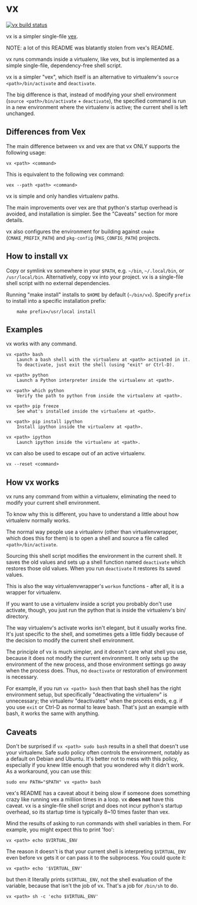 # vx

[![vx build status](https://github.com/davvid/vx/actions/workflows/main.yml/badge.svg?branch=main&event=push)](https://github.com/davvid/vx/actions/workflows/main.yml)

vx is a simpler single-file [vex](https://github.com/sashahart/vex).

NOTE: a lot of this README was blatantly stolen from vex's README.

vx runs commands inside a virtualenv, like vex, but is implemented as a simple
single-file, dependency-free shell script.

vx is a simpler "vex", which itself is an alternative to virtualenv's
`source <path>/bin/activate` and `deactivate`.

The big difference is that, instead of modifying your shell environment
(`source <path>/bin/activate` + `deactivate`), the specified command is
run in a new environment where the virtualenv is active; the current shell is
left unchanged.

## Differences from Vex

The main difference between vx and vex are that vx ONLY supports
the following usage:

    vx <path> <command>

This is equivalent to the following vex command:

    vex --path <path> <command>

vx is simple and only handles virtualenv paths.

The main improvements over vex are that python's startup overhead is avoided,
and installation is simpler. See the "Caveats" section for more details.

vx also configures the environment for building against `cmake`
(`CMAKE_PREFIX_PATH`) and `pkg-config` (`PKG_CONFIG_PATH`) projects.


## How to install vx

Copy or symlink vx somewhere in your `$PATH`, e.g. `~/bin`, `~/.local/bin`,
or `/usr/local/bin`. Alternatively, copy vx into your project.
vx is a single-file shell script with no external dependencies.

Running "make install" installs to `$HOME` by default (`~/bin/vx`).
Specify `prefix` to install into a specific installation prefix:

        make prefix=/usr/local install

## Examples

vx works with any command.

    vx <path> bash
        Launch a bash shell with the virtualenv at <path> activated in it.
        To deactivate, just exit the shell (using "exit" or Ctrl-D).

    vx <path> python
        Launch a Python interpreter inside the virtualenv at <path>.

    vx <path> which python
        Verify the path to python from inside the virtualenv at <path>.

    vx <path> pip freeze
        See what's installed inside the virtualenv at <path>.

    vx <path> pip install ipython
        Install ipython inside the virtualenv at <path>.

    vx <path> ipython
        Launch ipython inside the virtualenv at <path>.

vx can also be used to escape out of an active virtualenv.

    vx --reset <command>

## How vx works

vx runs any command from within a virtualenv, eliminating the need to
modify your current shell environment.

To know why this is different, you have to understand a little about how
virtualenv normally works.

The normal way people use a virtualenv (other than virtualenvwrapper, which
does this for them) is to open a shell and source a file called
`<path>/bin/activate`.

Sourcing this shell script modifies the environment in the current shell.
It saves the old values and sets up a shell function named `deactivate`
which restores those old values. When you run `deactivate` it restores
its saved values.

This is also the way virtualenvwrapper's `workon` functions - after all, it
is a wrapper for virtualenv.

If you want to use a virtualenv inside a script you probably don't use
activate, though, you just run the python that is inside the virtualenv's
bin/ directory.

The way virtualenv's activate works isn't elegant, but it usually works fine.
It's just specific to the shell, and sometimes gets a little fiddly because of
the decision to modify the current shell environment.

The principle of vx is much simpler, and it doesn't care what shell you
use, because it does not modify the current environment. It only sets up the
environment of the new process, and those environment settings go away
when the process does. Thus, no `deactivate` or restoration of environment is
necessary.

For example, if you run `vx <path> bash` then that bash shell has the right
environment setup, but specifically "deactivating the virtualenv" is
unnecessary; the virtualenv "deactivates" when the process ends,
e.g. if you use `exit` or Ctrl-D as normal to leave bash. That's just
an example with bash, it works the same with anything.

## Caveats

Don't be surprised if `vx <path> sudo bash` results in a shell that doesn't use
your virtualenv. Safe sudo policy often controls the environment, notably as
a default on Debian and Ubuntu. It's better not to mess with this policy,
especially if you knew little enough that you wondered why it didn't work.
As a workaround, you can use this:

    sudo env PATH="$PATH" vx <path> bash

vex's README has a caveat about it being slow if someone does something crazy
like running vex a milliion times in a loop. vx __does not__ have this caveat.
vx is a single-file shell script and does not incur python's startup overhead,
so its startup time is typically 8~10 times faster than vex.

Mind the results of asking to run commands with shell variables in them.
For example, you might expect this to print 'foo':

    vx <path> echo $VIRTUAL_ENV

The reason it doesn't is that your current shell is interpreting `$VIRTUAL_ENV`
even before vx gets it or can pass it to the subprocess. You could quote it:

    vx <path> echo '$VIRTUAL_ENV'

but then it literally prints `$VIRTUAL_ENV`, not the shell evaluation of the
variable, because that isn't the job of vx. That's a job for `/bin/sh` to do.

    vx <path> sh -c 'echo $VIRTUAL_ENV'
